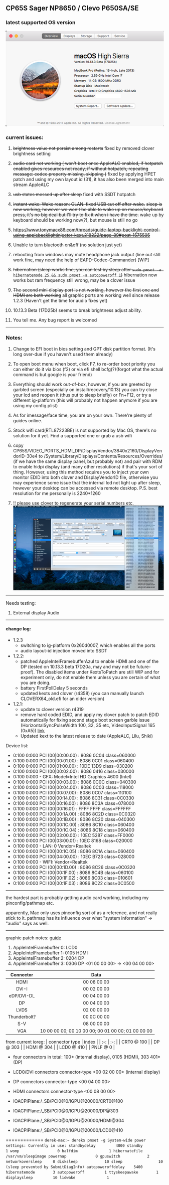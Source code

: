
## CP65S Sager NP8650 / Clevo P650SA/SE 

### latest supported OS version
 ![support_version](Screenshots/support_version.png)

### current issues:

1. ~~brightness value not persist among restarts~~ fixed by removed clover brightness setting

2. ~~audio card not working ( won't boot once AppleALC enabled, if hotpatch enabled gives resources not ready, if without hotpatch, repeating message:  codec property missing, skipping )~~ fixed by applying HPET patch and using my own layout id (31), it has also been merged into main stream AppleALC

3. ~~usb states messed up after sleep~~ fixed with SSDT hotpatch

4. ~~instant wake: Wake reason: GLAN. fixed USB cut off after wake.~~
~~sleep is now working, however we won't be able to wake up on mouse/keyboard press, it's no big deal but I'll try to fix it when i have the time.~~
wake up by keyboard should be working now(?), but mouse is still no go

5. ~~https://www.tonymacx86.com/threads/guide-laptop-backlight-control-using-applebacklightinjector-kext.218222/page-89#post-1575595~~

6. Unable to turn bluetooth on&off (no solution just yet)

7. rebooting from windows may mute headphone jack output (line out still work fine, may need the help of EAPD-Codec-Commander) [WiP] 

8. ~~hibernation (sleep works fine, you can test by sleep after ```sudo pmset -a hibernatemode 25 && sudo pmset -a autopoweroff 1```)~~
   hibernation now works but ram frequency still wrong, may be a clover issue
   
9. ~~The second mini display port is not working, however the first one and HDMI are both working~~ all graphic ports are working well since release 1.2.3 (Haven't get the time for audio fixes yet)
 
10. 10.13.3 Beta (17D25b) seems to break brightness adjust ability.

11. You tell me. Any bug report is welcomed

-------

### Notes: 

1. Change to EFI boot in bios setting and GPT disk partition format. (It's long over-due if you haven't used them already)

2. To open boot menu when boot, click F7, to re-order boot priority you can either do it via bios (f2) or via efi shell bcfg(?)(forgot what the actual command is but google is your friend)
 
3. Everything should work out-of-box, however, if you are greeted by garbled screen (especially on install/recovery/10.13) you can try close your lcd and reopen it (thus put to sleep briefly) or Fn+F12, or try a different ig-platform (this will probably not happen anymore if you are using my config.plist)

4. As for imessage/face time, you are on your own. There're plenty of guides online.

5. Stock wifi card(RTL87223BE) is not supported by Mac OS, there's no solution for it yet. Find a supported one or grab a usb wifi

6. copy CP65S/VIDEO_PORTS_HDMI_DP/DisplayVendor/3840x2160/DisplayVendorID-30e4 to /System/Library/Displays/Contents/Resources/Overrides/ (if we have the same display panel, but probably not) and pair with RDM to enable hidpi display (and many other resolutions) if that's your sort of thing.  However, using this method requires you to inject your own monitor EDID into both clover and DisplayVendorID file, otherwise you may experience some issue that the internal lcd not light up after sleep, however your desktop can be accessed via remote desktop. P.S. best resolution for me personally is 2240*1260

7. !! please use clover to regenerate your serial numbers etc.
    ![regenerate_sn.png](Screenshots/regenerate_sn.png)

-------

Needs testing:

1. External display Audio

-------

#### change log:
* 1.2.3
    * switching to ig-platform 0x260d0007, which enables all the ports
    * audio layout-id injection moved into SSDT
* 1.2.2:
    * patched AppleIntelFramebufferAzul to enable HDMI and one of the DP (tested on 10.13.3 beta 17D20a, may and may not be future-proof). The disabled items under KextsToPatch are still WIP and for experiment only, do not enable them unless you are certain of what you are doing.
    * battery FirstPollDelay 5 seconds
    * updated kexts and clover (r4358) (you can manually launch CLOVERX64_old.efi for an older version)
* 1.2.1:
    * update to clover version r4319
    * remove hard coded EDID, and apply my clover patch to patch EDID automatically for fixing second stage boot screen garble issue (HorizontalSyncPulseWidth 100, 32, 35 etc, VideoInputSignal 165 (0xA5)) [link](https://www.tonymacx86.com/threads/modified-clover-with-edid-patch-to-fix-boot-second-stage-garbled-screen.238918/)
    * Updated kext to the latest release to date (AppleALC, Lilu, Shiki)



Device list:

* 0:100  0:000  PCI (00|00:00.00) : 8086 0C04 class=060000
* 0:100  0:000  PCI (00|00:01.00) : 8086 0C01 class=060400
* 0:100  0:000  PCI (00|01:00.00) : 10DE 13D9 class=030200
* 0:100  0:000  PCI (00|00:02.00) : 8086 0416 class=030000
* 0:100  0:000   - GFX: Model=Intel HD Graphics 4600 (Intel)
* 0:100  0:000  PCI (00|00:03.00) : 8086 0C0C class=040300
* 0:100  0:000  PCI (00|00:04.00) : 8086 0C03 class=118000
* 0:100  0:000  PCI (00|00:07.00) : 8086 0C07 class=110100
* 0:100  0:000  PCI (00|00:14.00) : 8086 8C31 class=0C0330
* 0:100  0:000  PCI (00|00:16.00) : 8086 8C3A class=078000
* 0:100  0:000  PCI (00|00:16.01) : FFFF FFFF class=FFFFFF
* 0:100  0:000  PCI (00|00:1A.00) : 8086 8C2D class=0C0320
* 0:100  0:000  PCI (00|00:1B.00) : 8086 8C20 class=040300
* 0:100  0:000  PCI (00|00:1C.00) : 8086 8C10 class=060400
* 0:100  0:000  PCI (00|00:1C.04) : 8086 8C18 class=060400
* 0:100  0:000  PCI (00|03:00.00) : 10EC 5287 class=FF0000
* 0:100  0:000  PCI (00|03:00.01) : 10EC 8168 class=020000
* 0:100  0:000   - LAN: 0 Vendor=Realtek
* 0:100  0:000  PCI (00|00:1C.05) : 8086 8C1A class=060400
* 0:100  0:000  PCI (00|04:00.00) : 10EC B723 class=028000
* 0:100  0:000   - WIFI: Vendor=Realtek
* 0:100  0:000  PCI (00|00:1D.00) : 8086 8C26 class=0C0320
* 0:100  0:000  PCI (00|00:1F.00) : 8086 8C4B class=060100
* 0:100  0:000  PCI (00|00:1F.02) : 8086 8C03 class=010601
* 0:100  0:000  PCI (00|00:1F.03) : 8086 8C22 class=0C0500


-------
the hardest part is probably getting audio card working, including my pinconfig/pathmap etc.

apparently, Mac only uses pinconfig sort of as a reference, and not really stick to it. pathmap has its influence over what "system information" -> "audio" says as well.


-------
graphic patch notes:
[guide](https://www.tonymacx86.com/threads/guide-intel-igpu-hdmi-dp-audio-sandy-ivy-haswell-broadwell-skylake.189495/)

1. AppleIntelFramebuffer 0:      LCD0
2. AppleIntelFramebuffer 1: 0105 HDMI
3. AppleIntelFramebuffer 2: 0204 DP 
4. AppleIntelFramebuffer 3: 0306 DP <01 00 00 00> -> <00 04 00 00>


| Connector | Data |
| :-: | :-: |
| HDMI | 00 08 00 00 |
| DVI-I | 00 02 00 00 |
| eDP/DVI-DL | 00 04 00 00 |
| DP | 00 04 00 00 |
| LVDS | 02 00 00 00 |
| Thunderbolt? | 00 0C 00 00 |
| S-V | 08 00 00 00 |
| VGA | 10 00 00 00; 00 10 00 00; 00 01 00 00; 01 00 00 00 |

from current ioreg:
| connector type | index |
| :-: | :-: |
| CRT0 @ 100 | 
| DP @ 303 |
| HDMI @ 304 |
| LCD0 @ 410 |
| PNLF @ 0 |




* four connectors in total: 100* (internal display), 0105 (HDMI), 303 401* (DP)
* LCD0/DVI connectors connector-type <00 02 00 00> (internal display)
* DP connectors connector-type <00 04 00 00> 
* HDMI connectors connector-type <00 08 00 00>


* IOACPIPlane:/_SB/PCI0@0/IGPU@20000/CRT0@100
* IOACPIPlane:/_SB/PCI0@0/IGPU@20000/DP@303
* IOACPIPlane:/_SB/PCI0@0/IGPU@20000/HDMI@304
* IOACPIPlane:/_SB/PCI0@0/IGPU@20000/LCD0@410


=============
`derek-mac:~ derek$ pmset -g
System-wide power settings:
Currently in use:
 standbydelay         4000
 standby              1
 womp                 0
 halfdim              1
 hibernatefile        /var/vm/sleepimage
 powernap             0
 gpuswitch            2
 networkoversleep     0
 disksleep            10
 sleep                10 (sleep prevented by SubmitDiagInfo)
 autopoweroffdelay    5400
 hibernatemode        3
 autopoweroff         1
 ttyskeepawake        1
 displaysleep         10
 lidwake              1`


